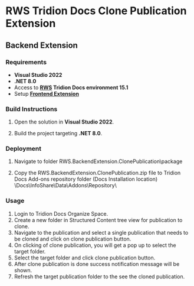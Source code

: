 # RWS Tridion Docs Clone Publication Extension

## Backend Extension

### Requirements

- **Visual Studio 2022**
- **.NET 8.0**
- Access to **[RWS](https://www.rws.com) Tridion Docs environment 15.1** 
- Setup **[Frontend Extension](https://github.com/RWS-Open/tridion-docs-extension-clonepublication?tab=readme-ov-file#frontend-extension)**

### Build Instructions

1. Open the solution in **Visual Studio 2022**.

2. Build the project targeting **.NET 8.0**.


### Deployment

1. Navigate to folder RWS.BackendExtension.ClonePublication\package  
	 
2. Copy the RWS.BackendExtension.ClonePublication.zip file to Tridion Docs Add-ons repository folder (Docs Installation location)
	\Docs\InfoShare\Data\Addons\Repository\
 
### Usage

1) Login to Tridion Docs Organize Space.
2) Create a new folder in Structured Content tree view for publication to clone.
3) Navigate to the publication and select a single publication that needs to be cloned and click on clone publication button.
4) On clicking of clone publication, you will get a pop up to select the target folder.
5) Select the target folder and click clone publication button.
6) After clone publication is done success notification message will be shown.
7) Refresh the target publication folder to the see the cloned publication.